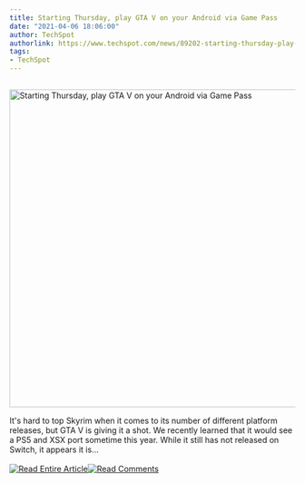 ```yaml
---
title: Starting Thursday, play GTA V on your Android via Game Pass
date: "2021-04-06 18:06:00"
author: TechSpot
authorlink: https://www.techspot.com/news/89202-starting-thursday-play-gta-v-android-game-pass.html
tags:
- TechSpot
---
```

<a href="https://www.techspot.com/news/89202-starting-thursday-play-gta-v-android-game-pass.html" target="_blank"><img src="https://static.techspot.com/images2/news/ts3_thumbs/2021/04/2021-04-06-ts3_thumbs-ba2.jpg" width="800" height="560" style="padding: 15px 0" title="Starting Thursday, play GTA V on your Android via Game Pass" /></a><br />It's hard to top Skyrim when it comes to its number of different platform releases, but GTA V is giving it a shot. We recently learned that it would see a PS5 and XSX port sometime this year. While it still has not released on Switch, it appears it is...<br /><br /><a href="https://www.techspot.com/news/89202-starting-thursday-play-gta-v-android-game-pass.html"><img src="https://static.techspot.com/images/rss/rss_buttons_01.png" border="0" alt="Read Entire Article" /></a><a href="https://www.techspot.com/news/89202-starting-thursday-play-gta-v-android-game-pass.html#comments"><img src="https://static.techspot.com/images/rss/rss_buttons_02.png" border="0" alt="Read Comments" /></a><br /><br />